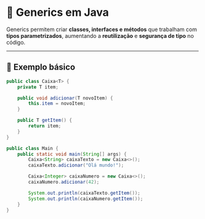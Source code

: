# 🧩 Generics em Java

Generics permitem criar **classes, interfaces e métodos** que trabalham com **tipos parametrizados**, aumentando a **reutilização** e **segurança de tipo** no código.

---

## 🔹 Exemplo básico

```java
public class Caixa<T> {
    private T item;

    public void adicionar(T novoItem) {
        this.item = novoItem;
    }

    public T getItem() {
        return item;
    }
}

public class Main {
    public static void main(String[] args) {
        Caixa<String> caixaTexto = new Caixa<>();
        caixaTexto.adicionar("Olá mundo!");

        Caixa<Integer> caixaNumero = new Caixa<>();
        caixaNumero.adicionar(42);

        System.out.println(caixaTexto.getItem());
        System.out.println(caixaNumero.getItem());
    }
}

```
